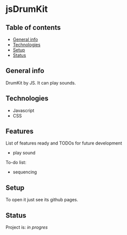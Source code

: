 # jsDrumKit

## Table of contents
* [General info](#general-info)
* [Technologies](#technologies)
* [Setup](#setup)
* [Status](#status)

## General info
DrumKit by JS. It can play sounds.

## Technologies
* Javascript
* CSS

## Features
List of features ready and TODOs for future development
* play sound

To-do list:
* sequencing

## Setup
To open it just see its github pages.

## Status
Project is: _in progres_
